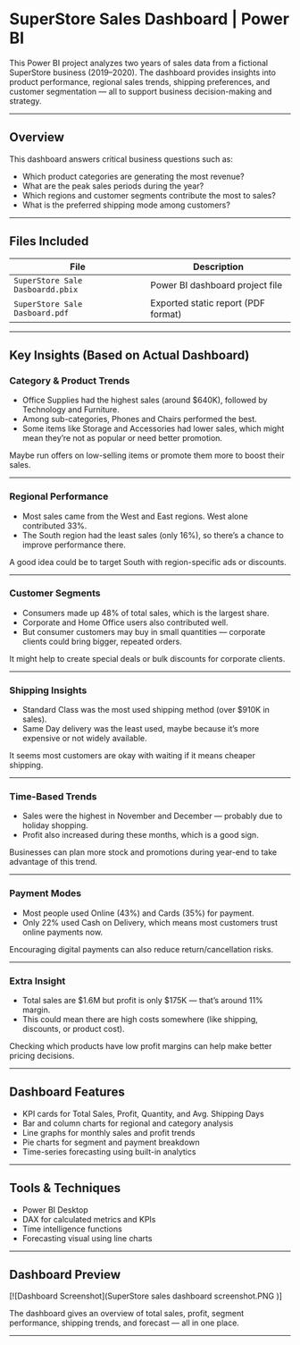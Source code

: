# SuperStore Sales Dashboard | Power BI

This Power BI project analyzes two years of sales data from a fictional SuperStore business (2019–2020). The dashboard provides insights into product performance, regional sales trends, shipping preferences, and customer segmentation — all to support business decision-making and strategy.

---

## Overview

This dashboard answers critical business questions such as:

- Which product categories are generating the most revenue?
- What are the peak sales periods during the year?
- Which regions and customer segments contribute the most to sales?
- What is the preferred shipping mode among customers?

---

## Files Included

| File                                | Description                         |
|-------------------------------------|-------------------------------------|
| `SuperStore Sale Dasboardd.pbix`    | Power BI dashboard project file     |
| `SuperStore Sale Dasboard.pdf`      | Exported static report (PDF format) |

---

## Key Insights (Based on Actual Dashboard)

###  Category & Product Trends
- Office Supplies had the highest sales (around $640K), followed by Technology and Furniture.
- Among sub-categories, Phones and Chairs performed the best.
- Some items like Storage and Accessories had lower sales, which might mean they’re not as popular or need better promotion.

 Maybe run offers on low-selling items or promote them more to boost their sales.

---

### Regional Performance
- Most sales came from the West and East regions. West alone contributed 33%.
- The South region had the least sales (only 16%), so there’s a chance to improve performance there.

A good idea could be to target South with region-specific ads or discounts.

---

### Customer Segments
- Consumers made up 48% of total sales, which is the largest share.
- Corporate and Home Office users also contributed well.
- But consumer customers may buy in small quantities — corporate clients could bring bigger, repeated orders.

It might help to create special deals or bulk discounts for corporate clients.

---

### Shipping Insights
- Standard Class was the most used shipping method (over $910K in sales).
- Same Day delivery was the least used, maybe because it’s more expensive or not widely available.

It seems most customers are okay with waiting if it means cheaper shipping.

---

### Time-Based Trends
- Sales were the highest in November and December — probably due to holiday shopping.
- Profit also increased during these months, which is a good sign.

Businesses can plan more stock and promotions during year-end to take advantage of this trend.

---

### Payment Modes
- Most people used Online (43%) and Cards (35%) for payment.
- Only 22% used Cash on Delivery, which means most customers trust online payments now.

Encouraging digital payments can also reduce return/cancellation risks.

---

### Extra Insight
- Total sales are $1.6M but profit is only $175K — that’s around 11% margin.
- This could mean there are high costs somewhere (like shipping, discounts, or product cost).

Checking which products have low profit margins can help make better pricing decisions.

---

## Dashboard Features

- KPI cards for Total Sales, Profit, Quantity, and Avg. Shipping Days
- Bar and column charts for regional and category analysis
- Line graphs for monthly sales and profit trends
- Pie charts for segment and payment breakdown
- Time-series forecasting using built-in analytics

---

## Tools & Techniques

- Power BI Desktop
- DAX for calculated metrics and KPIs
- Time intelligence functions
- Forecasting visual using line charts

---

## Dashboard Preview

[![Dashboard Screenshot](SuperStore sales dashboard screenshot.PNG
)]


The dashboard gives an overview of total sales, profit, segment performance, shipping trends, and forecast — all in one place.

---
